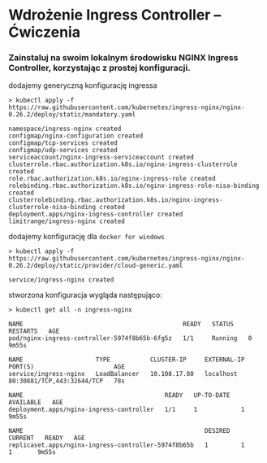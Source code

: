 # Wdrożenie Ingress Controller – Ćwiczenia

### Zainstaluj na swoim lokalnym środowisku NGINX Ingress Controller, korzystając z prostej konfiguracji.

dodajemy generyczną konfigurację ingressa
```
> kubectl apply -f https://raw.githubusercontent.com/kubernetes/ingress-nginx/nginx-0.26.2/deploy/static/mandatory.yaml

namespace/ingress-nginx created
configmap/nginx-configuration created
configmap/tcp-services created
configmap/udp-services created
serviceaccount/nginx-ingress-serviceaccount created
clusterrole.rbac.authorization.k8s.io/nginx-ingress-clusterrole created
role.rbac.authorization.k8s.io/nginx-ingress-role created
rolebinding.rbac.authorization.k8s.io/nginx-ingress-role-nisa-binding created
clusterrolebinding.rbac.authorization.k8s.io/nginx-ingress-clusterrole-nisa-binding created
deployment.apps/nginx-ingress-controller created
limitrange/ingress-nginx created
```
dodajemy konfigurację dla `docker for windows`
```
> kubectl apply -f https://raw.githubusercontent.com/kubernetes/ingress-nginx/nginx-0.26.2/deploy/static/provider/cloud-generic.yaml

service/ingress-nginx created
```

stworzona konfiguracja wygląda następująco:
```
> kubectl get all -n ingress-nginx

NAME                                            READY   STATUS    RESTARTS   AGE
pod/nginx-ingress-controller-5974f8b65b-6fg5z   1/1     Running   0          9m55s

NAME                    TYPE           CLUSTER-IP     EXTERNAL-IP   PORT(S)                      AGE
service/ingress-nginx   LoadBalancer   10.108.17.80   localhost     80:30881/TCP,443:32644/TCP   78s

NAME                                       READY   UP-TO-DATE   AVAILABLE   AGE
deployment.apps/nginx-ingress-controller   1/1     1            1           9m55s

NAME                                                  DESIRED   CURRENT   READY   AGE
replicaset.apps/nginx-ingress-controller-5974f8b65b   1         1         1       9m55s
```